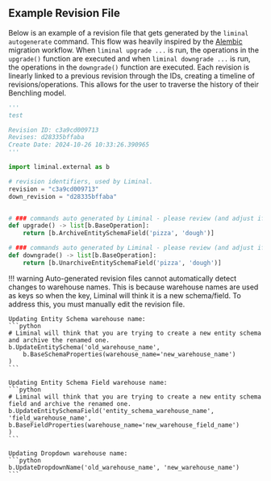 ## Example Revision File

Below is an example of a revision file that gets generated by the `liminal autogenerate` command. This flow was heavily inspired by the [Alembic](https://alembic.sqlalchemy.org/en/latest/) migration workflow. When `liminal upgrade ...` is run, the operations in the `upgrade()` function are executed and when `liminal downgrade ...` is run, the operations in the `downgrade()` function are executed. Each revision is linearly linked to a previous revision through the IDs, creating a timeline of revisions/operations. This allows for the user to traverse the history of their Benchling model.

```python
'''
test

Revision ID: c3a9cd009713
Revises: d28335bffaba
Create Date: 2024-10-26 10:33:26.390965
'''

import liminal.external as b

# revision identifiers, used by Liminal.
revision = "c3a9cd009713"
down_revision = "d28335bffaba"


# ### commands auto generated by Liminal - please review (and adjust if needed)! ###
def upgrade() -> list[b.BaseOperation]:
    return [b.ArchiveEntitySchemaField('pizza', 'dough')]

# ### commands auto generated by Liminal - please review (and adjust if needed)! ###
def downgrade() -> list[b.BaseOperation]:
    return [b.UnarchiveEntitySchemaField('pizza', 'dough')]
```

!!! warning
    Auto-generated revision files cannot automatically detect changes to warehouse names.
    This is because warehouse names are used as keys so when the key, Liminal will think it is a new schema/field.
    To address this, you must manually edit the revision file.

    Updating Entity Schema warehouse name:
    ```python
    # Liminal will think that you are trying to create a new entity schema and archive the renamed one.
    b.UpdateEntitySchema('old_warehouse_name', 
        b.BaseSchemaProperties(warehouse_name='new_warehouse_name')
    )
    ```

    Updating Entity Schema Field warehouse name:
    ```python
    # Liminal will think that you are trying to create a new entity schema field and archive the renamed one.
    b.UpdateEntitySchemaField('entity_schema_warehouse_name', 'field_warehouse_name', 
    b.BaseFieldProperties(warehouse_name='new_warehouse_field_name')
    )
    ```

    Updating Dropdown warehouse name:
    ```python
    b.UpdateDropdownName('old_warehouse_name', 'new_warehouse_name')
    ```
